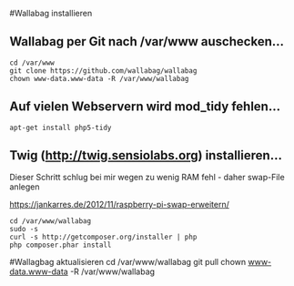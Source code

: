 #Wallabag installieren

## Wallabag per Git nach /var/www auschecken...
    cd /var/www
    git clone https://github.com/wallabag/wallabag
    chown www-data.www-data -R /var/www/wallabag

## Auf vielen Webservern wird mod_tidy fehlen...
    apt-get install php5-tidy

## Twig (http://twig.sensiolabs.org) installieren...

Dieser Schritt schlug bei mir wegen zu wenig RAM fehl - daher swap-File anlegen

https://jankarres.de/2012/11/raspberry-pi-swap-erweitern/

    cd /var/www/wallabag
    sudo -s
    curl -s http://getcomposer.org/installer | php
    php composer.phar install



#Wallagbag aktualisieren
    cd /var/www/wallabag
    git pull
    chown www-data.www-data -R /var/www/wallabag
